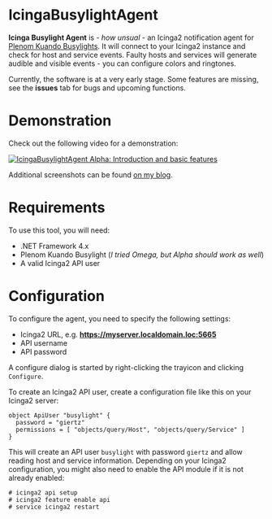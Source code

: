 # IcingaBusylightAgent
**Icinga Busylight Agent** is - *how unsual* - an Icinga2 notification agent for [Plenom Kuando Busylights](http://www.plenom.com/). It will connect to your Icinga2 instance and check for host and service events. Faulty hosts and services will generate audible and visible events - you can configure colors and ringtones.

Currently, the software is at a very early stage. Some features are missing, see the **issues** tab for bugs and upcoming functions.

# Demonstration
Check out the following video for a demonstration:

[![IcingaBusylightAgent Alpha: Introduction and basic features ](http://img.youtube.com/vi/s72KDg8Tl7M/0.jpg)](http://www.youtube.com/watch?v=s72KDg8Tl7M)

Additional screenshots can be found [on my blog](http://www.stankowic-development.net/?p=7840&lang=en).

# Requirements
To use this tool, you will need:
- .NET Framework 4.x
- Plenom Kuando Busylight (*I tried Omega, but Alpha should work as well*)
- A valid Icinga2 API user

# Configuration
To configure the agent, you need to specify the following settings:
- Icinga2 URL, e.g. **https://myserver.localdomain.loc:5665**
- API username
- API password

A configure dialog is started by right-clicking the trayicon and clicking ``Configure``.

To create an Icinga2 API user, create a configuration file like this on your Icinga2 server:
```
object ApiUser "busylight" {
  password = "giertz"
  permissions = [ "objects/query/Host", "objects/query/Service" ]
}
```

This will create an API user ``busylight`` with password ``giertz`` and allow reading host and service information. Depending on your Icinga2 configuration, you might also need to enable the API module if it is not already enabled:
```
# icinga2 api setup
# icinga2 feature enable api
# service icinga2 restart
```
